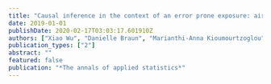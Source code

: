 ```yaml
---
title: "Causal inference in the context of an error prone exposure: air pollution and mortality"
date: 2019-01-01
publishDate: 2020-02-17T03:03:17.601910Z
authors: ["Xiao Wu", "Danielle Braun", "Marianthi-Anna Kioumourtzoglou", "Christine Choirat", "Qian Di", "Francesca Dominici"]
publication_types: ["2"]
abstract: ""
featured: false
publication: "*The annals of applied statistics*"
---
```


